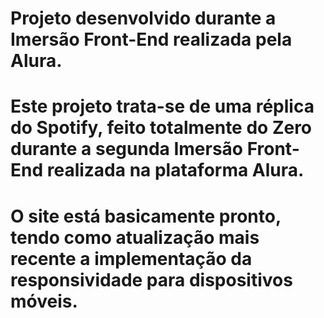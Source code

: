 # Projeto desenvolvido durante a Imersão Front-End realizada pela Alura.

# Este projeto trata-se de uma réplica do Spotify, feito totalmente do Zero durante a segunda Imersão Front-End realizada na plataforma Alura.

# O site está basicamente pronto, tendo como atualização mais recente a implementação da responsividade para dispositivos móveis.
